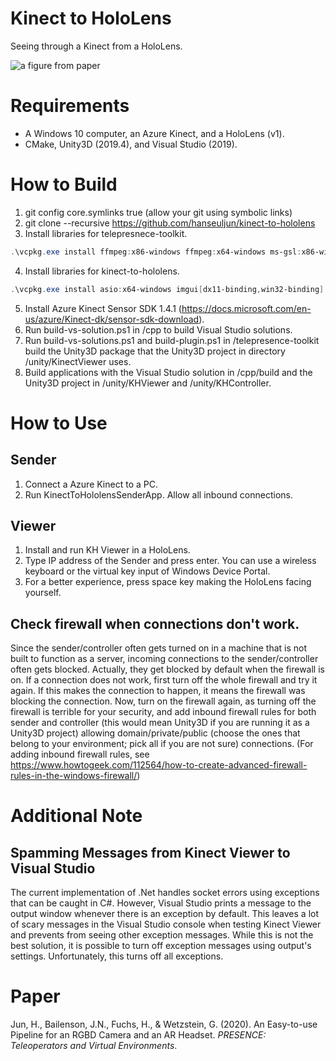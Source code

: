 # Kinect to HoloLens
Seeing through a Kinect from a HoloLens.

![a figure from paper](kinect-to-hololens.jpg)

# Requirements
- A Windows 10 computer, an Azure Kinect, and a HoloLens (v1).
- CMake, Unity3D (2019.4), and Visual Studio (2019).

# How to Build
1. git config core.symlinks true (allow your git using symbolic links)
2. git clone --recursive https://github.com/hanseuljun/kinect-to-hololens
3. Install libraries for telepresnece-toolkit.
```powershell
.\vcpkg.exe install ffmpeg:x86-windows ffmpeg:x64-windows ms-gsl:x86-windows ms-gsl:x64-windows opus:x86-windows opus:x64-windows
```
4. Install libraries for kinect-to-hololens.
```powershell
.\vcpkg.exe install asio:x64-windows imgui[dx11-binding,win32-binding]:x64-windows libsoundio:x64-windows libvpx:x64-windows opencv4:x64-windows
```
5. Install Azure Kinect Sensor SDK 1.4.1 (https://docs.microsoft.com/en-us/azure/Kinect-dk/sensor-sdk-download).
6. Run build-vs-solution.ps1 in /cpp to build Visual Studio solutions.
7. Run build-vs-solutions.ps1 and build-plugin.ps1 in /telepresence-toolkit build the Unity3D package that the Unity3D project in directory /unity/KinectViewer uses.
8. Build applications with the Visual Studio solution in /cpp/build and the Unity3D project in /unity/KHViewer and /unity/KHController.

# How to Use 

## Sender
1. Connect a Azure Kinect to a PC.
2. Run KinectToHololensSenderApp. Allow all inbound connections.

## Viewer
1. Install and run KH Viewer in a HoloLens.
2. Type IP address of the Sender and press enter. You can use a wireless keyboard or the virtual key input of Windows Device Portal.
3. For a better experience, press space key making the HoloLens facing yourself.

## Check firewall when connections don't work.
Since the sender/controller often gets turned on in a machine that is not built to function as a server, incoming connections to the sender/controller often gets blocked. Actually, they get blocked by default when the firewall is on. If a connection does not work, first turn off the whole firewall and try it again. If this makes the connection to happen, it means the firewall was blocking the connection. Now, turn on the firewall again, as turning off the firewall is terrible for your security, and add inbound firewall rules for both sender and controller (this would mean Unity3D if you are running it as a Unity3D project) allowing domain/private/public (choose the ones that belong to your environment; pick all if you are not sure) connections. (For adding inbound firewall rules, see https://www.howtogeek.com/112564/how-to-create-advanced-firewall-rules-in-the-windows-firewall/)

# Additional Note

## Spamming Messages from Kinect Viewer to Visual Studio
The current implementation of .Net handles socket errors using exceptions that can be caught in C#. However, Visual Studio prints a message to the output window whenever there is an exception by default. This leaves a lot of scary messages in the Visual Studio console when testing Kinect Viewer and prevents from seeing other exception messages. While this is not the best solution, it is possible to turn off exception messages using output's settings. Unfortunately, this turns off all exceptions.

# Paper
Jun, H., Bailenson, J.N., Fuchs, H., & Wetzstein, G. (2020). An Easy-to-use Pipeline for an RGBD Camera and an AR Headset. *PRESENCE: Teleoperators and Virtual Environments*.
